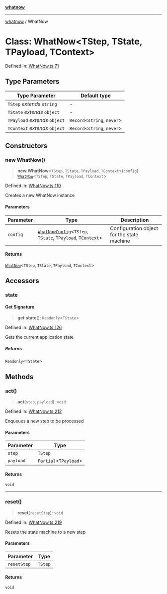 [**whatnow**](../README.md)

---

[whatnow](../README.md) / WhatNow

# Class: WhatNow\<TStep, TState, TPayload, TContext\>

Defined in: [WhatNow.ts:71](https://github.com/ericvera/whatnow/blob/main/src/WhatNow.ts#L71)

## Type Parameters

| Type Parameter                | Default type                  |
| ----------------------------- | ----------------------------- |
| `TStep` _extends_ `string`    | -                             |
| `TState` _extends_ `object`   | -                             |
| `TPayload` _extends_ `object` | `Record`\<`string`, `never`\> |
| `TContext` _extends_ `object` | `Record`\<`string`, `never`\> |

## Constructors

### new WhatNow()

> **new WhatNow**\<`TStep`, `TState`, `TPayload`, `TContext`\>(`config`): [`WhatNow`](WhatNow.md)\<`TStep`, `TState`, `TPayload`, `TContext`\>

Defined in: [WhatNow.ts:110](https://github.com/ericvera/whatnow/blob/main/src/WhatNow.ts#L110)

Creates a new WhatNow instance

#### Parameters

| Parameter | Type                                                                                           | Description                                |
| --------- | ---------------------------------------------------------------------------------------------- | ------------------------------------------ |
| `config`  | [`WhatNowConfig`](../interfaces/WhatNowConfig.md)\<`TStep`, `TState`, `TPayload`, `TContext`\> | Configuration object for the state machine |

#### Returns

[`WhatNow`](WhatNow.md)\<`TStep`, `TState`, `TPayload`, `TContext`\>

## Accessors

### state

#### Get Signature

> **get** **state**(): `Readonly`\<`TState`\>

Defined in: [WhatNow.ts:126](https://github.com/ericvera/whatnow/blob/main/src/WhatNow.ts#L126)

Gets the current application state

##### Returns

`Readonly`\<`TState`\>

## Methods

### act()

> **act**(`step`, `payload`): `void`

Defined in: [WhatNow.ts:212](https://github.com/ericvera/whatnow/blob/main/src/WhatNow.ts#L212)

Enqueues a new step to be processed

#### Parameters

| Parameter | Type                    |
| --------- | ----------------------- |
| `step`    | `TStep`                 |
| `payload` | `Partial`\<`TPayload`\> |

#### Returns

`void`

---

### reset()

> **reset**(`resetStep`): `void`

Defined in: [WhatNow.ts:219](https://github.com/ericvera/whatnow/blob/main/src/WhatNow.ts#L219)

Resets the state machine to a new step

#### Parameters

| Parameter   | Type    |
| ----------- | ------- |
| `resetStep` | `TStep` |

#### Returns

`void`

